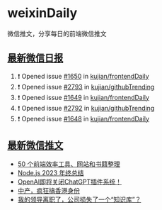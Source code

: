 # weixinDaily
微信推文，分享每日的前端微信推文

## [最新微信日报](https://github.com/kujian/weixinDaily/issues)

<!--START_SECTION:activity-->
1. ❗ Opened issue [#1650](https://github.com/kujian/frontendDaily/issues/1650) in [kujian/frontendDaily](https://github.com/kujian/frontendDaily)
2. ❗ Opened issue [#2793](https://github.com/kujian/githubTrending/issues/2793) in [kujian/githubTrending](https://github.com/kujian/githubTrending)
3. ❗ Opened issue [#1649](https://github.com/kujian/frontendDaily/issues/1649) in [kujian/frontendDaily](https://github.com/kujian/frontendDaily)
4. ❗ Opened issue [#2792](https://github.com/kujian/githubTrending/issues/2792) in [kujian/githubTrending](https://github.com/kujian/githubTrending)
5. ❗ Opened issue [#1648](https://github.com/kujian/frontendDaily/issues/1648) in [kujian/frontendDaily](https://github.com/kujian/frontendDaily)
<!--END_SECTION:activity-->


## [最新微信推文](https://weixin.qdkfweb.cn/)

<!-- BLOG-POST-LIST:START -->
- [50 个前端效率工具、网站和书籍整理](https://weixin.qdkfweb.cn/40743.html)
- [Node.js 2023 年终总结](https://weixin.qdkfweb.cn/40736.html)
- [OpenAI即将关闭ChatGPT插件系统！](https://weixin.qdkfweb.cn/40716.html)
- [中产，疯狂搞香港身份](https://weixin.qdkfweb.cn/40726.html)
- [我的领导离职了，公司损失了一个“知识库”？](https://weixin.qdkfweb.cn/40724.html)
<!-- BLOG-POST-LIST:END -->